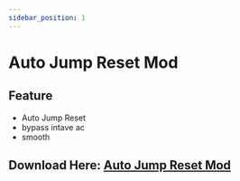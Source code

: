 ```yaml
---
sidebar_position: 1
---
```


# Auto Jump Reset Mod

## Feature
- Auto Jump Reset
- bypass intave ac
- smooth
## Download Here: [Auto Jump Reset Mod](https://firebasestorage.googleapis.com/v0/b/frendacute.appspot.com/o/AutoJumpReset%20mod.rar?alt=media&token=be0b3115-dd0f-477b-aedb-de8e18c162ff)
